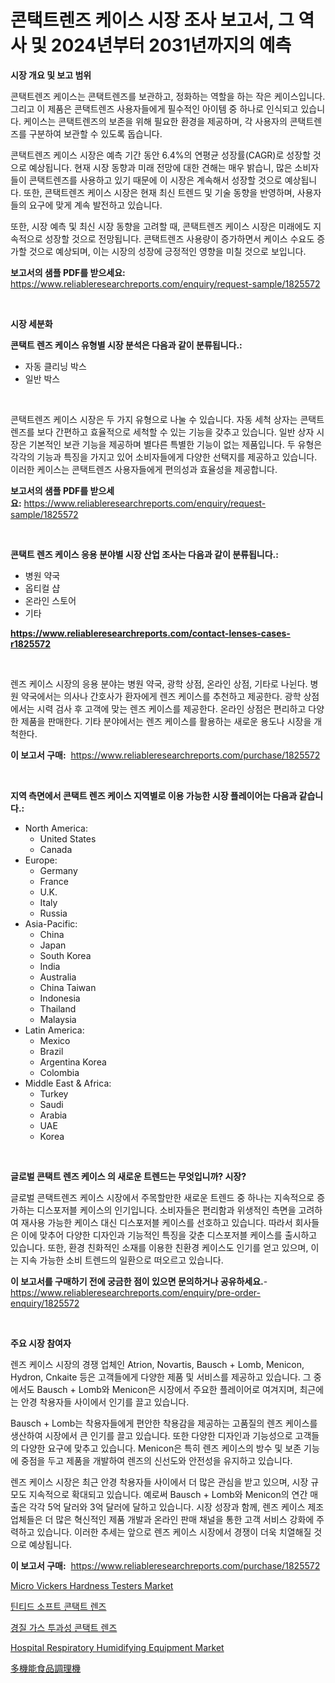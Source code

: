 <p><h1>콘택트렌즈 케이스 시장 조사 보고서, 그 역사 및 2024년부터 2031년까지의 예측</h1></p><p><strong>시장 개요 및 보고 범위</strong></p>
<p><p>콘택트렌즈 케이스는 콘택트렌즈를 보관하고, 정화하는 역할을 하는 작은 케이스입니다. 그리고 이 제품은 콘택트렌즈 사용자들에게 필수적인 아이템 중 하나로 인식되고 있습니다. 케이스는 콘택트렌즈의 보존을 위해 필요한 환경을 제공하며, 각 사용자의 콘택트렌즈를 구분하여 보관할 수 있도록 돕습니다.</p><p>콘택트렌즈 케이스 시장은 예측 기간 동안 6.4%의 연평균 성장률(CAGR)로 성장할 것으로 예상됩니다. 현재 시장 동향과 미래 전망에 대한 견해는 매우 밝습니, 많은 소비자들이 콘택트렌즈를 사용하고 있기 때문에 이 시장은 계속해서 성장할 것으로 예상됩니다. 또한, 콘택트렌즈 케이스 시장은 현재 최신 트렌드 및 기술 동향을 반영하며, 사용자들의 요구에 맞게 계속 발전하고 있습니다.</p><p>또한, 시장 예측 및 최신 시장 동향을 고려할 때, 콘택트렌즈 케이스 시장은 미래에도 지속적으로 성장할 것으로 전망됩니다. 콘택트렌즈 사용량이 증가하면서 케이스 수요도 증가할 것으로 예상되며, 이는 시장의 성장에 긍정적인 영향을 미칠 것으로 보입니다.</p></p>
<p><strong>보고서의 샘플 PDF를 받으세요:</strong> <a href="https://www.reliableresearchreports.com/enquiry/request-sample/1825572">https://www.reliableresearchreports.com/enquiry/request-sample/1825572</a></p>
<p>&nbsp;</p>
<p><strong>시장 세분화</strong></p>
<p><strong>콘택트 렌즈 케이스 유형별 시장 분석은 다음과 같이 분류됩니다.:</strong></p>
<p><ul><li>자동 클리닝 박스</li><li>일반 박스</li></ul></p>
<p>&nbsp;</p>
<p><p>콘택트렌즈 케이스 시장은 두 가지 유형으로 나눌 수 있습니다. 자동 세척 상자는 콘택트렌즈를 보다 간편하고 효율적으로 세척할 수 있는 기능을 갖추고 있습니다. 일반 상자 시장은 기본적인 보관 기능을 제공하며 별다른 특별한 기능이 없는 제품입니다. 두 유형은 각각의 기능과 특징을 가지고 있어 소비자들에게 다양한 선택지를 제공하고 있습니다. 이러한 케이스는 콘택트렌즈 사용자들에게 편의성과 효율성을 제공합니다.</p></p>
<p><strong>보고서의 샘플 PDF를 받으세요:</strong>&nbsp;<a href="https://www.reliableresearchreports.com/enquiry/request-sample/1825572">https://www.reliableresearchreports.com/enquiry/request-sample/1825572</a></p>
<p>&nbsp;</p>
<p><strong> 콘택트 렌즈 케이스 응용 분야별 시장 산업 조사는 다음과 같이 분류됩니다.:</strong></p>
<p><ul><li>병원 약국</li><li>옵티컬 샵</li><li>온라인 스토어</li><li>기타</li></ul></p>
<p><strong><a href="https://www.reliableresearchreports.com/contact-lenses-cases-r1825572">https://www.reliableresearchreports.com/contact-lenses-cases-r1825572</a></strong></p>
<p>&nbsp;</p>
<p><p>렌즈 케이스 시장의 응용 분야는 병원 약국, 광학 상점, 온라인 상점, 기타로 나뉜다. 병원 약국에서는 의사나 간호사가 환자에게 렌즈 케이스를 추천하고 제공한다. 광학 상점에서는 시력 검사 후 고객에 맞는 렌즈 케이스를 제공한다. 온라인 상점은 편리하고 다양한 제품을 판매한다. 기타 분야에서는 렌즈 케이스를 활용하는 새로운 용도나 시장을 개척한다.</p></p>
<p><strong>이 보고서 구매:</strong>&nbsp; <a href="https://www.reliableresearchreports.com/purchase/1825572">https://www.reliableresearchreports.com/purchase/1825572</a></p>
<p>&nbsp;</p>
<p><strong>지역 측면에서 콘택트 렌즈 케이스 지역별로 이용 가능한 시장 플레이어는 다음과 같습니다.:</strong></p>
<p><ul>
    <li>
        North America:
        <ul>
            <li>United States</li>
            <li>Canada</li>
        </ul>
    </li>
    <li>
        Europe:
        <ul>
            <li>Germany</li>
            <li>France</li>
            <li>U.K.</li>
            <li>Italy</li>
            <li>Russia</li>
        </ul>
    </li>
    <li>
        Asia-Pacific:
        <ul>
            <li>China</li>
            <li>Japan</li>
            <li>South Korea</li>
            <li>India</li>
            <li>Australia</li>
            <li>China Taiwan</li>
            <li>Indonesia</li>
            <li>Thailand</li>
            <li>Malaysia</li>
        </ul>
    </li>
    <li>
        Latin America:
        <ul>
            <li>Mexico</li>
            <li>Brazil</li>
            <li>Argentina Korea</li>
            <li>Colombia</li>
        </ul>
    </li>
    <li>
        Middle East & Africa:
        <ul>
            <li>Turkey</li>
            <li>Saudi</li>
            <li>Arabia</li>
            <li>UAE</li>
            <li>Korea</li>
        </ul>
    </li>
    </ul></p>
<p>&nbsp;</p>
<p><strong>글로벌 콘택트 렌즈 케이스 의 새로운 트렌드는 무엇입니까? 시장?</strong></p>
<p><p>글로벌 콘택트렌즈 케이스 시장에서 주목할만한 새로운 트렌드 중 하나는 지속적으로 증가하는 디스포저블 케이스의 인기입니다. 소비자들은 편리함과 위생적인 측면을 고려하여 재사용 가능한 케이스 대신 디스포저블 케이스를 선호하고 있습니다. 따라서 회사들은 이에 맞추어 다양한 디자인과 기능적인 특징을 갖춘 디스포저블 케이스를 출시하고 있습니다. 또한, 환경 친화적인 소재를 이용한 친환경 케이스도 인기를 얻고 있으며, 이는 지속 가능한 소비 트렌드의 일환으로 떠오르고 있습니다.</p></p>
<p><strong>이 보고서를 구매하기 전에 궁금한 점이 있으면 문의하거나 공유하세요.</strong>- <a href="https://www.reliableresearchreports.com/enquiry/pre-order-enquiry/1825572">https://www.reliableresearchreports.com/enquiry/pre-order-enquiry/1825572</a></p>
<p>&nbsp;</p>
<p><strong>주요 시장 참여자</strong></p>
<p><p>렌즈 케이스 시장의 경쟁 업체인 Atrion, Novartis, Bausch + Lomb, Menicon, Hydron, Cnkaite 등은 고객들에게 다양한 제품 및 서비스를 제공하고 있습니다. 그 중에서도 Bausch + Lomb와 Menicon은 시장에서 주요한 플레이어로 여겨지며, 최근에는 안경 착용자들 사이에서 인기를 끌고 있습니다.</p><p>Bausch + Lomb는 착용자들에게 편안한 착용감을 제공하는 고품질의 렌즈 케이스를 생산하여 시장에서 큰 인기를 끌고 있습니다. 또한 다양한 디자인과 기능성으로 고객들의 다양한 요구에 맞추고 있습니다. Menicon은 특히 렌즈 케이스의 방수 및 보존 기능에 중점을 두고 제품을 개발하여 렌즈의 신선도와 안전성을 유지하고 있습니다.</p><p>렌즈 케이스 시장은 최근 안경 착용자들 사이에서 더 많은 관심을 받고 있으며, 시장 규모도 지속적으로 확대되고 있습니다. 예로써 Bausch + Lomb와 Menicon의 연간 매출은 각각 5억 달러와 3억 달러에 달하고 있습니다. 시장 성장과 함께, 렌즈 케이스 제조 업체들은 더 많은 혁신적인 제품 개발과 온라인 판매 채널을 통한 고객 서비스 강화에 주력하고 있습니다. 이러한 추세는 앞으로 렌즈 케이스 시장에서 경쟁이 더욱 치열해질 것으로 예상됩니다.</p></p>
<p><strong>이 보고서 구매:</strong>&nbsp;&nbsp;<a href="https://www.reliableresearchreports.com/purchase/1825572">https://www.reliableresearchreports.com/purchase/1825572</a></p>
<p><p><a href="https://view.publitas.com/reportprime-1/micro-vickers-hardness-testers-market-furnishes-information-on-market-share-market-trends-and-market-growth/">Micro Vickers Hardness Testers Market</a></p><p><a href="https://github.com/JackieFauhey9089475/Market-Research-Report-List-1/blob/main/281310531680.md">틴티드 소프트 콘택트 렌즈</a></p><p><a href="https://github.com/Howaoole34545/Market-Research-Report-List-1/blob/main/457303531679.md">경질 가스 투과성 콘택트 렌즈</a></p><p><a href="https://gentle-editor-9db.notion.site/Hospital-Respiratory-Humidifying-Equipment-Market-Insights-into-Market-CAGR-Market-Trends-and-Gro-75b0ce875db84234bf86e46f3beb3ac7">Hospital Respiratory Humidifying Equipment Market</a></p><p><a href="https://medium.com/@kelscdowell78456/%E5%A4%9A%E6%A9%9F%E8%83%BD%E9%A3%9F%E5%93%81%E8%AA%BF%E7%90%86%E6%A9%9F%E5%B8%82%E5%A0%B4%E3%83%AC%E3%83%9D%E3%83%BC%E3%83%88%E3%81%AF-%E3%81%93%E3%81%AE%E5%B8%82%E5%A0%B4%E3%81%AE%E6%9C%80%E6%96%B0%E3%81%AE%E3%83%88%E3%83%AC%E3%83%B3%E3%83%89%E3%82%84%E6%88%90%E9%95%B7%E3%81%AE%E6%A9%9F%E4%BC%9A%E3%82%92%E6%98%8E%E3%82%89%E3%81%8B%E3%81%AB%E3%81%97%E3%81%BE%E3%81%99-b719ce7abc57">多機能食品調理機</a></p></p>